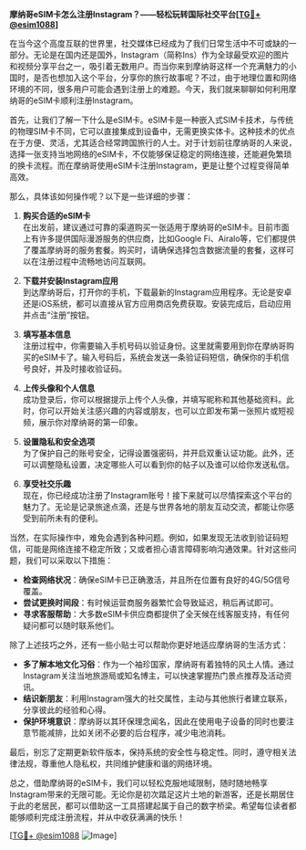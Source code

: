 **摩纳哥eSIM卡怎么注册Instagram？——轻松玩转国际社交平台[[TG💪+ @esim1088](https://t.me/s/esim1088)]**

在当今这个高度互联的世界里，社交媒体已经成为了我们日常生活中不可或缺的一部分。无论是在国内还是国外，Instagram（简称Ins）作为全球最受欢迎的图片和视频分享平台之一，吸引着无数用户。而当你来到摩纳哥这样一个充满魅力的小国时，是否也想加入这个平台，分享你的旅行故事呢？不过，由于地理位置和网络环境的不同，很多用户可能会遇到注册上的难题。今天，我们就来聊聊如何利用摩纳哥的eSIM卡顺利注册Instagram。

首先，让我们了解一下什么是eSIM卡。eSIM卡是一种嵌入式SIM卡技术，与传统的物理SIM卡不同，它可以直接集成到设备中，无需更换实体卡。这种技术的优点在于方便、灵活，尤其适合经常跨国旅行的人士。对于计划前往摩纳哥的人来说，选择一张支持当地网络的eSIM卡，不仅能够保证稳定的网络连接，还能避免繁琐的换卡流程。而在摩纳哥使用eSIM卡注册Instagram，更是让整个过程变得简单高效。

那么，具体该如何操作呢？以下是一些详细的步骤：

1. **购买合适的eSIM卡**  
   在出发前，建议通过可靠的渠道购买一张适用于摩纳哥的eSIM卡。目前市面上有许多提供国际漫游服务的供应商，比如Google Fi、Airalo等，它们都提供了覆盖摩纳哥的服务套餐。购买时，请确保选择包含数据流量的套餐，这样可以在注册过程中流畅地访问互联网。

2. **下载并安装Instagram应用**  
   到达摩纳哥后，打开你的手机，下载最新的Instagram应用程序。无论是安卓还是iOS系统，都可以直接从官方应用商店免费获取。安装完成后，启动应用并点击“注册”按钮。

3. **填写基本信息**  
   注册过程中，你需要输入手机号码以验证身份。这里就需要用到你在摩纳哥购买的eSIM卡了。输入号码后，系统会发送一条验证码短信，确保你的手机信号良好，并及时接收验证码。

4. **上传头像和个人信息**  
   成功登录后，你可以根据提示上传个人头像，并填写昵称和其他基础资料。此时，你可以开始关注感兴趣的内容或朋友，也可以立即发布第一张照片或短视频，展示你对摩纳哥的第一印象。

5. **设置隐私和安全选项**  
   为了保护自己的账号安全，记得设置强密码，并开启双重认证功能。此外，还可以调整隐私设置，决定哪些人可以看到你的帖子以及谁可以给你发送私信。

6. **享受社交乐趣**  
   现在，你已经成功注册了Instagram账号！接下来就可以尽情探索这个平台的魅力了。无论是记录旅途点滴，还是与世界各地的朋友互动交流，都能让你感受到前所未有的便利。

当然，在实际操作中，难免会遇到各种问题。例如，如果发现无法收到验证码短信，可能是网络连接不稳定所致；又或者担心语言障碍影响沟通效果。针对这些问题，我们可以采取以下措施：

- **检查网络状况**：确保eSIM卡已正确激活，并且所在位置有良好的4G/5G信号覆盖。
- **尝试更换时间段**：有时候运营商服务器繁忙会导致延迟，稍后再试即可。
- **寻求客服帮助**：大多数eSIM卡供应商都提供了全天候在线客服支持，有任何疑问都可以随时联系他们。

除了上述技巧之外，还有一些小贴士可以帮助你更好地适应摩纳哥的生活方式：

- **多了解本地文化习俗**：作为一个袖珍国家，摩纳哥有着独特的风土人情。通过Instagram关注当地旅游局或知名博主，可以快速掌握热门景点推荐及活动资讯。
- **结识新朋友**：利用Instagram强大的社交属性，主动与其他旅行者建立联系，分享彼此的经验和心得。
- **保护环境意识**：摩纳哥以其环保理念闻名，因此在使用电子设备的同时也要注意节能减排，比如关闭不必要的后台程序，减少电池消耗。

最后，别忘了定期更新软件版本，保持系统的安全性与稳定性。同时，遵守相关法律法规，尊重他人隐私权，共同维护健康和谐的网络环境。

总之，借助摩纳哥的eSIM卡，我们可以轻松克服地域限制，随时随地畅享Instagram带来的无限可能。无论你是初次踏足这片土地的新游客，还是长期居住于此的老居民，都可以借助这一工具搭建起属于自己的数字桥梁。希望每位读者都能够顺利完成注册流程，并从中收获满满的快乐！

[[TG💪+ @esim1088](https://t.me/s/esim1088) ![Image](https://i.postimg.cc/4NQfJmqS/Snipaste-2025-05-13-00-14-12.png)]